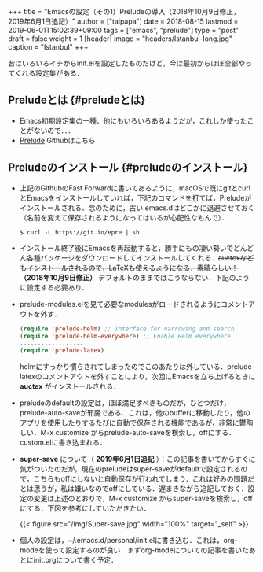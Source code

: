 +++
title = "Emacsの設定（その1）Preludeの導入（2018年10月9日修正，2019年6月1日追記）"
author = ["taipapa"]
date = 2018-08-15
lastmod = 2019-06-01T15:02:39+09:00
tags = ["emacs", "prelude"]
type = "post"
draft = false
weight = 1
[header]
  image = "headers/Istanbul-long.jpg"
  caption = "Istanbul"
+++

昔はいろいろイチからinit.elを設定したものだけど，今は最初からほぼ全部やってくれる設定集がある．


## Preludeとは {#preludeとは}

-   Emacs初期設定集の一種．他にもいろいろあるようだが，これしか使ったことがないので．．．
-   [Prelude](https://github.com/bbatsov/prelude) Githubはこちら


## Preludeのインストール {#preludeのインストール}

-   上記のGithubのFast Forwardに書いてあるように，macOSで既にgitとcurlとEmacsをインストールしていれば，下記のコマンドを打てば，Preludeがインストールされる．念のために，古い.emacs.dはどこかに退避させておく（名前を変えて保存されるようになってはいるが心配性なもんで）．

    ```shell
    $ curl -L https://git.io/epre | sh
    ```
-   インストール終了後にEmacsを再起動すると，勝手にもの凄い勢いでどんどん各種パッケージをダウンロードしてインストールしてくれる．~~auctexなどもインストールされるので，LaTeXも使えるようになる．素晴らしい！~~ **（2018年10月9日修正）** デフォルトのままではこうならない．下記のように設定する必要あり．
-   prelude-modules.elを見て必要なmodulesがロードされるようにコメントアウトを外す．

    ```lisp
    (require 'prelude-helm) ;; Interface for narrowing and search
    (require 'prelude-helm-everywhere) ;; Enable Helm everywhere
    ..................
    (require 'prelude-latex)
    ```

    helmにすっかり慣らされてしまったのでこのあたりは外している．prelude-latexのコメントアウトを外すことにより，次回にEmacsを立ち上げるときに **auctex** がインストールされる．
-   preludeのdefaultの設定は，ほぼ満足すべきものだが，ひとつだけ，prelude-auto-saveが邪魔である．これは，他のbufferに移動したり，他のアプリを使用したりするたびに自動で保存される機能であるが，非常に鬱陶しい．M-x customize からprelude-auto-saveを検索し，offにする．custom.elに書き込まれる．
-   **super-save** について（ **2019年6月1日追記** ）：この記事を書いてからすぐに気がついたのだが，現在のpreludeはsuper-saveがdefaultで設定されるので，こちらもoffにしないと自動保存が行われてしまう．これは好みの問題だとは思うが，私は嫌いなのでoffにしている．遅まきながら追記しておく．設定の変更は上述のとおりで，M-x customize からsuper-saveを検索し，offにする．下図を参考にしていただきたい．

    {{< figure src="/img/Super-save.jpg" width="100%" target="_self" >}}

-   個人の設定は，~/.emacs.d/personal/init.elに書き込む．これは，org-modeを使って設定するのが良い．まずorg-modeについての記事を書いたあとにinit.orgについて書く予定．
